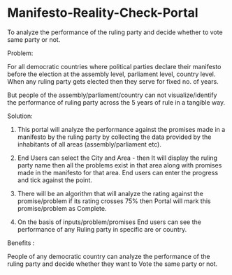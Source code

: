 # Manifesto-Reality-Check-Portal
To analyze the performance of the ruling party and decide whether to vote same party or not.

Problem:

For all democratic countries where political parties declare their manifesto before the election at the assembly level, parliament level, country level. When any ruling party gets elected then they serve for fixed no. of years.

But people of the assembly/parliament/country can not visualize/identify the performance of ruling party across the 5 years of rule in a tangible way.

Solution:

1. This portal will analyze the performance against the promises made in a manifesto by the ruling party by collecting the data provided by the inhabitants of all areas (assembly/parliament etc).

2. End Users can select the City and Area - then It will display the ruling party name then all the problems exist in that area along with promises made in the manifesto for that area. End users can enter the progress and tick against the point.

3. There will be an algorithm that will analyze the rating against the promise/problem if its rating crosses 75% then Portal will mark this promise/problem as Complete.

4. On the basis of inputs/problem/promises End users can see the performance of any Ruling party in specific are or country.

Benefits :

People of any democratic country can analyze the performance of the ruling party and decide whether they want to Vote the same party or not.
